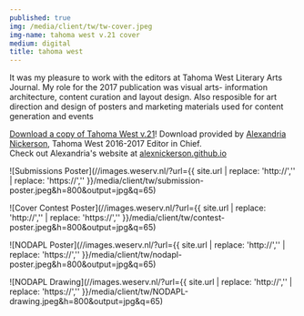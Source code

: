 ```yaml
---
published: true
img: /media/client/tw/tw-cover.jpeg
img-name: tahoma west v.21 cover
medium: digital
title: tahoma west
---  
```

  
  
  
It was my pleasure to work with the editors at Tahoma West Literary Arts Journal. My role for the 2017 publication was visual arts- information architecture, content curation and layout design. Also resposible for art direction and design of posters and marketing materials used for content generation and events
  
  
[Download a copy of Tahoma West v.21][4]! Download provided by [Alexandria Nickerson][5], Tahoma West 2016-2017 Editor in Chief.  
Check out Alexandria's website at [alexnickerson.github.io][6]   


![Submissions Poster](//images.weserv.nl/?url={{ site.url | replace: 'http://','' | replace: 'https://','' }}/media/client/tw/submission-poster.jpeg&h=800&output=jpg&q=65)  
  
  
![Cover Contest Poster](//images.weserv.nl/?url={{ site.url | replace: 'http://','' | replace: 'https://','' }}/media/client/tw/contest-poster.jpeg&h=800&output=jpg&q=65)  
  
  
![NODAPL Poster](//images.weserv.nl/?url={{ site.url | replace: 'http://','' | replace: 'https://','' }}/media/client/tw/nodapl-poster.jpeg&h=800&output=jpg&q=65)  
  
  
![NODAPL Drawing](//images.weserv.nl/?url={{ site.url | replace: 'http://','' | replace: 'https://','' }}/media/client/tw/NODAPL-drawing.jpeg&h=800&output=jpg&q=65)  


[4]:	https://alexnickerson.github.io/download/Tahoma_West-2017v21.pdf
[5]:	http://alexnickerson.github.io
[6]:	http://alexnickerson.github.io

